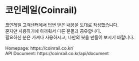 <h1>코인레일(Coinrail)</h1>
코인레일 고객센터에서 답변 받은 내용을 토대로 작성했습니다.<br>
혼자만 사용하기에 아까워서 다른 분들과 공유합니다.<br>
필요하신 분은 가져다 사용하시고, 나만의 봇을 만들어 보시기 바랍니다.<br>
<br>
Homepage: https://coinrail.co.kr/<br>
API Document: https://coinrail.co.kr/api/document
